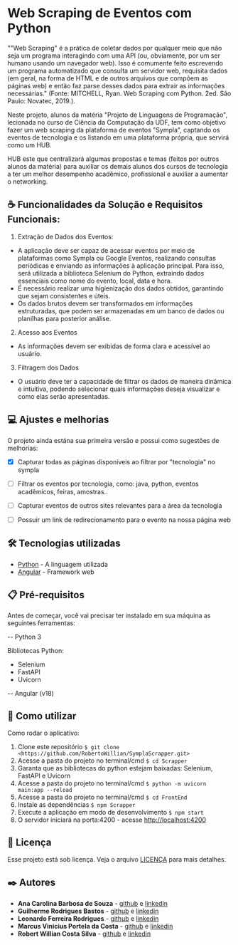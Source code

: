 # Web Scraping de Eventos com Python

""Web Scraping" é a prática de coletar dados por qualquer meio que não seja um programa interagindo com uma API (ou, obviamente, por um ser humano usando um navegador web). Isso é comumente feito escrevendo um programa automatizado que consulta um servidor web, requisita dados (em geral, na forma de HTML e de outros arquivos que compõem as páginas web) e então faz parse desses dados para extrair as informações necessárias." (Fonte: MITCHELL, Ryan. Web Scraping com Python. 2ed. São Paulo: Novatec, 2019.).

Neste projeto, alunos da matéria "Projeto de Linguagens de Programação", lecionada no curso de Ciência da Computação da UDF, tem como objetivo fazer um web scraping da plataforma de eventos "Sympla", captando os eventos de tecnologia e os listando em uma plataforma própria, que servirá como um HUB. 

HUB este que centralizará algumas propostas e temas (feitos por outros alunos da matéria) para auxiliar os demais alunos dos cursos de tecnologia a ter um melhor desempenho acadêmico, profissional e auxiliar a aumentar o networking.

## ☕ Funcionalidades da Solução e Requisitos Funcionais:
1. Extração de Dados dos Eventos:
* A aplicação deve ser capaz de acessar eventos por meio de plataformas como Sympla ou Google Eventos, realizando consultas periódicas e enviando as informações à aplicação principal. Para isso, será utilizada a biblioteca Selenium do Python, extraindo dados essenciais como nome do evento, local, data e hora.
* É necessário realizar uma higienização dos dados obtidos, garantindo que sejam consistentes e úteis.
* Os dados brutos devem ser transformados em informações estruturadas, que podem ser armazenadas em um banco de dados ou planilhas para posterior análise.

2. Acesso aos Eventos
* As informações devem ser exibidas de forma clara e acessível ao usuário.

3. Filtragem dos Dados
* O usuário deve ter a capacidade de filtrar os dados de maneira dinâmica e intuitiva, podendo selecionar quais informações deseja visualizar e como elas serão apresentadas.


## 💻 Ajustes e melhorias

O projeto ainda estána sua primeira versão e possui como sugestões de melhorias:

- [x] Capturar todas as páginas disponíveis ao filtrar por "tecnologia" no sympla
- [ ] Filtrar os eventos por tecnologia, como: java, python, eventos acadêmicos, feiras, amostras..
- [ ] Capturar eventos de outros sites relevantes para a área da tecnologia
- [ ] Possuir um link de redirecionamento para o evento na nossa página web


## 🛠️ Tecnologias utilizadas

* [Python](https://www.python.org/) - A linguagem utilizada
* [Angular](https://angular.dev/) - Framework web


## 📋 Pré-requisitos

Antes de começar, você vai precisar ter instalado em sua máquina as seguintes ferramentas:

-- Python 3

Bibliotecas Python:
* Selenium
* FastAPI
* Uvicorn
  
-- Angular (v18)


## 🚀 Como utilizar

Como rodar o aplicativo:
  
1. Clone este repositório `$ git clone <https://github.com/RobertoWillian/SymplaScrapper.git>`
2. Acesse a pasta do projeto no terminal/cmd `$ cd Scrapper`
3. Garanta que as bibliotecas do python estejam baixadas: Selenium, FastAPI e Uvicorn
4. Acesse a pasta do projeto no terminal/cmd `$ python -m uvicorn main:app --reload`
5. Acesse a pasta do projeto no terminal/cmd `$ cd FrontEnd`
6. Instale as dependências `$ npm Scrapper`
7. Execute a aplicação em modo de desenvolvimento `$ npm start`
8. O servidor iniciará na porta:4200 - acesse <http://localhost:4200>


## 📝 Licença

Esse projeto está sob licença. Veja o arquivo [LICENÇA](LICENSE.md) para mais detalhes.

## ✒️ Autores

* **Ana Carolina Barbosa de Souza** - [github](https://github.com/anacarolbs) e [linkedin](https://www.linkedin.com/in/anacarolbs/)
* **Guilherme Rodrigues Bastos** - [github](https://github.com/x) e [linkedin](https://github.com/x)
* **Leonardo Ferreira Rodrigues** - [github](https://github.com/x) e [linkedin](https://github.com/x)
* **Marcus Vinicius Portela da Costa** - [github](https://github.com/marcusportela) e [linkedin](https://www.linkedin.com/in/marcusportelamp/)
* **Robert Willian Costa Silva** - [github](https://github.com/RobertoWillian) e [linkedin](https://www.linkedin.com/in/robert-willian-costa-silva)


